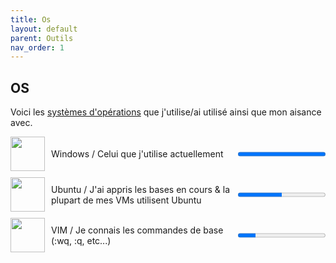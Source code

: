 ```yaml
---
title: Os
layout: default
parent: Outils
nav_order: 1
---
```


## OS

Voici les [systèmes d'opérations](https://en.wikipedia.org/wiki/Operating_system) que j'utilise/ai utilisé ainsi que mon aisance avec.

<div style="display:flex;align-items:center;margin-bottom:10px;">
  <img src="https://upload.wikimedia.org/wikipedia/commons/thumb/5/5f/Windows_logo_-_2012.svg/2048px-Windows_logo_-_2012.svg.png" width="55" height="55" style="margin-right:10px;">
  <span style="flex:1;">Windows / Celui que j'utilise actuellement</span>
  <progress value="100" max="100"></progress>
</div>

<div style="display:flex;align-items:center;margin-bottom:10px;">
  <img src="https://i.ibb.co/zPn2Qt3/image.png" width="55" height="55" style="margin-right:10px;">
  <span style="flex:1;">Ubuntu / J'ai appris les bases en cours & la plupart de mes VMs utilisent Ubuntu</span>
  <progress value="50" max="100"></progress>
</div>

<div style="display:flex;align-items:center;margin-bottom:10px;">
  <img src="https://upload.wikimedia.org/wikipedia/commons/thumb/9/9f/Vimlogo.svg/2044px-Vimlogo.svg.png" width="55" height="55" style="margin-right:10px;">
  <span style="flex:1;">VIM / Je connais les commandes de base (:wq, :q, etc...)</span>
  <progress value="20" max="100"></progress>
</div>
